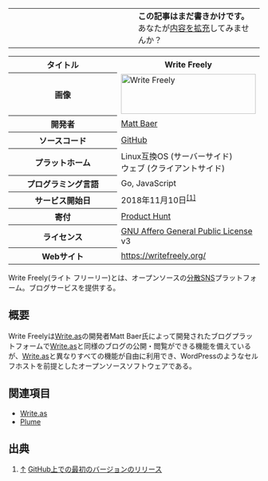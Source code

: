 <div>

<table>
<colgroup>
<col style="width: 50%" />
<col style="width: 50%" />
</colgroup>
<tbody>
<tr class="odd">
<td></td>
<td><strong>この記事はまだ書きかけです。</strong>
<div>
あなたが<a href="https://ja.mstdn.wiki/Write_Freely&amp;action=edit" rel="nofollow">内容を拡充</a>してみませんか？
</div></td>
</tr>
</tbody>
</table>

<table>
<colgroup>
<col style="width: 50%" />
<col style="width: 50%" />
</colgroup>
<tbody>
<tr class="header">
<th>タイトル</th>
<th>Write Freely</th>
</tr>

<tr class="odd">
<th>画像</th>
<td><a href="/%E3%83%95%E3%82%A1%E3%82%A4%E3%83%AB:Write_Freely%E3%81%AE%E3%83%AD%E3%82%B4.png" title="Write Freely"><img src="/images/thumb/6/61/Write_Freely%E3%81%AE%E3%83%AD%E3%82%B4.png/270px-Write_Freely%E3%81%AE%E3%83%AD%E3%82%B4.png" srcset="/images/thumb/6/61/Write_Freely%E3%81%AE%E3%83%AD%E3%82%B4.png/405px-Write_Freely%E3%81%AE%E3%83%AD%E3%82%B4.png 1.5x, /images/thumb/6/61/Write_Freely%E3%81%AE%E3%83%AD%E3%82%B4.png/540px-Write_Freely%E3%81%AE%E3%83%AD%E3%82%B4.png 2x" width="270" height="80" alt="Write Freely" /></a></td>
</tr>
<tr class="even">
<th scope="row">開発者</th>
<td><a href="https://github.com/thebaer" rel="nofollow">Matt Baer</a></td>
</tr>
<tr class="odd">
<th scope="row">ソースコード</th>
<td><a href="https://github.com/writeas/writefreely" rel="nofollow">GitHub</a></td>
</tr>
<tr class="even">
<th scope="row">プラットホーム</th>
<td>Linux互換OS (サーバーサイド)<br />
ウェブ (クライアントサイド)</td>
</tr>
<tr class="odd">
<th scope="row">プログラミング言語</th>
<td>Go, JavaScript</td>
</tr>
<tr class="even">
<th scope="row">サービス開始日</th>
<td>2018年11月10日<sup><a href="#cite_note-1">[1]</a></sup></td>
</tr>
<tr class="odd">
<th scope="row">寄付</th>
<td><a href="https://www.producthunt.com/posts/write-as" rel="nofollow">Product Hunt</a></td>
</tr>
<tr class="even">
<th scope="row">ライセンス</th>
<td><a href="/GNU_Affero_General_Public_License" title="GNU Affero General Public License">GNU Affero General Public License</a> v3</td>
</tr>
<tr class="odd">
<th scope="row">Webサイト</th>
<td><a href="https://writefreely.org/" rel="nofollow">https://writefreely.org/</a></td>
</tr>
</tbody>
</table>

  
Write Freely(ライト フリーリー)とは、オープンソースの[分散SNS](/%E5%88%86%E6%95%A3SNS "分散SNS")プラットフォーム。ブログサービスを提供する。

## 概要

Write Freelyは[Write.as](/Write.as "Write.as")の開発者Matt Baer氏によって開発されたブログプラットフォームで[Write.as](/Write.as "Write.as")と同様のブログの公開・閲覧ができる機能を備えているが、[Write.as](/Write.as "Write.as")と異なりすべての機能が自由に利用でき、WordPressのようなセルフホストを前提としたオープンソースソフトウェアである。

## 関連項目

-   [Write.as](/Write.as "Write.as")
-   [Plume](/Plume "Plume")

## 出典

<div>

1.  [↑](#cite_ref-1) <a href="https://github.com/writeas/writefreely/releases/tag/v0.1.0" rel="nofollow">GitHub上での最初のバージョンのリリース</a>

</div>

</div>
